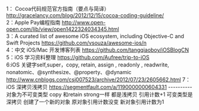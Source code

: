 1： Cocoa代码规范官方指南（要点与简译） http://gracelancy.com/blog/2012/12/15/cocoa-coding-guideline/                             
2：Apple Pay编程指南   http://www.open-open.com/lib/view/open1422324034345.html                                                      
3：A curated list of awesome iOS ecosystem, including Objective-C and Swift Projects     https://github.com/vsouza/awesome-ios/n         
4：中文 iOS/Mac 开发博客列表 https://github.com/tangqiaoboy/iOSBlogCN                                                                 
5：iOS 学习资料整理  https://github.com/Aufree/trip-to-iOS                                                                              
6:iOS 关键字self,super，copy, retain, assign , readonly , readwrite, nonatomic、@synthesize、@property、@dynamic http://www.cnblogs.com/csj007523/archive/2012/07/23/2605662.html
7：iOS 深拷贝浅拷贝 https://segmentfault.com/a/1190000000604331 ----------  对象为不可变类型 copy 和retain strong一样   都是浅拷贝 引用计数+1   可变类型是深拷贝  创建了一个新的对象 原对象引用计数没变 新对象引用计数为1

    
